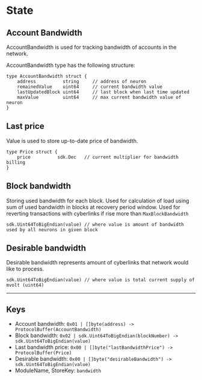 # State

## Account Bandwidth

AccountBandwidth is used for tracking bandwidth of accounts in the network.

AccountBandwidth type has the following structure:
```
type AccountBandwidth struct {
    address          string     // address of neuron
	remainedValue    uint64     // current bandwidth value 
	lastUpdatedBlock uint64     // last block when last time updated
	maxValue         uint64     // max current bandwidth value of neuron
}
```


## Last price
Value is used to store up-to-date price of bandwidth.

```
type Price struct {
    price          sdk.Dec   // current multiplier for bandwidth billing
}
```

## Block bandwidth
Storing used bandwidth for each block. Used for calculation of load using sum of used bandwidth in blocks at recovery period window.
Used for reverting transactions with cyberlinks if rise more than ```MaxBlockBandwidth```

```
sdk.Uint64ToBigEndian(value) // where value is amount of bandwidth used by all neurons in given block
```

## Desirable bandwidth
Desirable bandwidth represents amount of cyberlinks that network would like to process.

```
sdk.Uint64ToBigEndian(value) // where value is total current supply of mvolt (uint64)
```

-------

## Keys

- Account bandwidth: `0x01 | []byte(address) -> ProtocolBuffer(AccountBandwidth)`
- Block bandwidth: `0x02 | sdk.Uint64ToBigEndian(blockNumber) -> sdk.Uint64ToBigEndian(value)`
- Last bandwidth price: `0x00 | []byte("lastBandwidthPrice") -> ProtocolBuffer(Price)`
- Desirable bandwidth: `0x00 | []byte("desirableBandwidth") -> sdk.Uint64ToBigEndian(value)`
- ModuleName, StoreKey: `bandwidth`